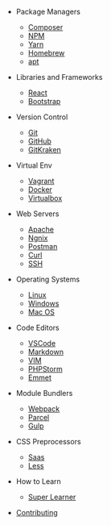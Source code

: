 - Package Managers

  - [Composer](package_managers/composer.md)
  - [NPM](package_managers/npm.md)
  - [Yarn](package_managers/yarn.md)
  - [Homebrew](package_managers/brew.md)
  - [apt](package_managers/apt.md)

- Libraries and Frameworks

  - [React](react/index.html)
  - [Bootstrap](react/npm.md)

- Version Control

  - [Git](version_control/git.md)
  - [GitHub](version_control/github.md)
  - [GitKraken](version_control/gitkraken.md)

- Virtual Env

  - [Vagrant](virtual_env/vagrant.md)
  - [Docker](virtual_env/docker.md)
  - [Virtualbox](virtual_env/virtualbox.md)

- Web Servers

  - [Apache](web_servers/apache.md)
  - [Ngnix](web_servers/ngnix.md)
  - [Postman](web_servers/postman.md)
  - [Curl](web_servers/curl.md)
  - [SSH](web_servers/ssh.md)

- Operating Systems

  - [Linux](os/linux.md)
  - [Windows](os/windows.md)
  - [Mac OS](os/mac.md)

- Code Editors

  - [VSCode](code_editors/vscode.md)
  - [Markdown](code_editors/markdown.md)
  - [VIM](code_editors/vim.md)
  - [PHPStorm](code_editors/phpstorm.md)
  - [Emmet](code_editors/emmet.md)

- Module Bundlers

  - [Webpack](module_bundlers/webpack.md)
  - [Parcel](module_bundlers/parcel.md)
  - [Gulp](module_bundlers/gulp.md)

- CSS Preprocessors

  - [Saas](css/sass.md)
  - [Less](css/less.md)

- How to Learn

  - [Super Learner](super_learner/super.md)

- [Contributing](contribution/index.md)
